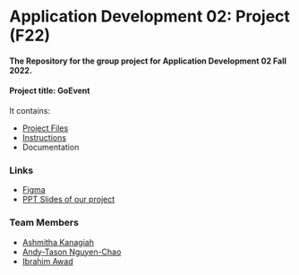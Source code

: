 # Application Development 02: Project (F22)

#### The Repository for the group project for Application Development 02 Fall 2022.
#### Project title: GoEvent


It contains:
- [Project Files](EventOrganiser)
- [Instructions](AP2_ProjectInstructions.pdf)
- Documentation


### Links
- [Figma](https://www.figma.com/file/g0b61hkbsCP8M9BsjUjNtO/AppDev02_Project?node-id=0%3A1&t=yu6WrAzntY8zmQQc-1)
- [PPT Slides of our project](https://docs.google.com/presentation/d/1NNG20O_jiEYbdI88IZISaP0RyXMZ48UT1OVE2KFKNvs/edit?usp=sharing)


### Team Members

- [Ashmitha Kanagiah](https://github.com/ashmyytaa) 
- [Andy-Tason Nguyen-Chao](https://github.com/DHay10)
- [Ibrahim Awad](https://github.com/IbramsA)
